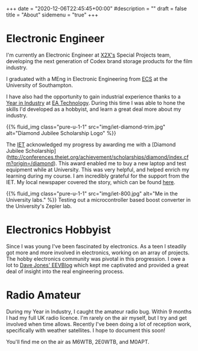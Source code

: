 +++
date = "2020-12-06T22:45:45+00:00"
#description = ""
draft = false
title = "About"
sidemenu = "true"
+++

# Electronic Engineer
I'm currently an Electronic Engineer at [X2X's](https://x2x.media/) Special Projects team, developing the next generation of Codex brand storage products for the film industry.

I graduated with a MEng in Electronic Engineering from
[ECS](http://www.ecs.soton.ac.uk/) at the University of Southampton.

I have also had the opportunity to gain industrial experience thanks to a [Year
in Industry](http://www.etrust.org.uk/the-year-in-industry) at [EA
Technology](http://www.eatechnology.com/). During this time I was able to hone
the skills I'd developed as a hobbyist, and learn a great deal more about my
industry.

{{% fluid_img class="pure-u-1-1" src="img/iet-diamond-trim.jpg" alt="Diamond Jubilee Scholarship Logo" %}}

The [IET](http://www.theiet.org/) acknowledged my progress by
awarding me with a [Diamond Jubilee Scholarship]
(http://conferences.theiet.org/achievement/scholarships/diamond/index.cfm?origin=/diamond).
This award enabled me to buy a new laptop and test equipment while at University. This was
very helpful, and helped enrich my learning during my course. 
I am incredibly grateful for the support from the IET. My local newspaper covered the story, which can be found
[here](http://www.whitbygazette.co.uk/news/local/ex-caedmon-college-whitby-student-a-real-diamond-geezer-1-7772699).

{{% fluid_img class="pure-u-1-1" src="img/iet-800.jpg" alt="Me in the University labs." %}}
Testing out a microcontroller based boost converter in the University's Zepler lab.

# Electronics Hobbyist
Since I was young I've been fascinated by electronics. As a teen I steadily
got more and more involved in electronics, working on an array of projects.
The hobby electronics community was pivotal in this progression. I owe a lot
to [Dave Jones' EEVBlog](https://www.eevblog.com/) which kept me captivated
and provided a great deal of insight into the real engineering process.

# Radio Amateur
During my Year in Industry, I caught the amateur radio bug. Within 9 months I
had my full UK radio licence. I'm rarely on the air myself, but I try and get
involved when time allows. Recently I've been doing a lot of reception work,
specifically with weather satellites. I hope to document this soon!

You'll find me on the air as M6WTB, 2E0WTB, and M0APT.
